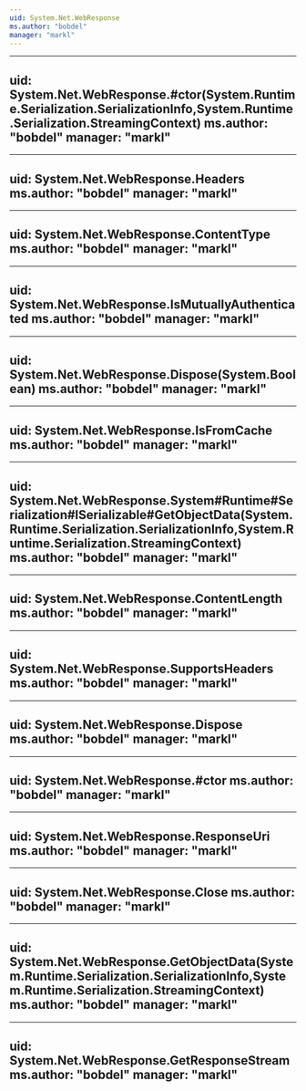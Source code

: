 ```yaml
---
uid: System.Net.WebResponse
ms.author: "bobdel"
manager: "markl"
---
```


---
uid: System.Net.WebResponse.#ctor(System.Runtime.Serialization.SerializationInfo,System.Runtime.Serialization.StreamingContext)
ms.author: "bobdel"
manager: "markl"
---

---
uid: System.Net.WebResponse.Headers
ms.author: "bobdel"
manager: "markl"
---

---
uid: System.Net.WebResponse.ContentType
ms.author: "bobdel"
manager: "markl"
---

---
uid: System.Net.WebResponse.IsMutuallyAuthenticated
ms.author: "bobdel"
manager: "markl"
---

---
uid: System.Net.WebResponse.Dispose(System.Boolean)
ms.author: "bobdel"
manager: "markl"
---

---
uid: System.Net.WebResponse.IsFromCache
ms.author: "bobdel"
manager: "markl"
---

---
uid: System.Net.WebResponse.System#Runtime#Serialization#ISerializable#GetObjectData(System.Runtime.Serialization.SerializationInfo,System.Runtime.Serialization.StreamingContext)
ms.author: "bobdel"
manager: "markl"
---

---
uid: System.Net.WebResponse.ContentLength
ms.author: "bobdel"
manager: "markl"
---

---
uid: System.Net.WebResponse.SupportsHeaders
ms.author: "bobdel"
manager: "markl"
---

---
uid: System.Net.WebResponse.Dispose
ms.author: "bobdel"
manager: "markl"
---

---
uid: System.Net.WebResponse.#ctor
ms.author: "bobdel"
manager: "markl"
---

---
uid: System.Net.WebResponse.ResponseUri
ms.author: "bobdel"
manager: "markl"
---

---
uid: System.Net.WebResponse.Close
ms.author: "bobdel"
manager: "markl"
---

---
uid: System.Net.WebResponse.GetObjectData(System.Runtime.Serialization.SerializationInfo,System.Runtime.Serialization.StreamingContext)
ms.author: "bobdel"
manager: "markl"
---

---
uid: System.Net.WebResponse.GetResponseStream
ms.author: "bobdel"
manager: "markl"
---
